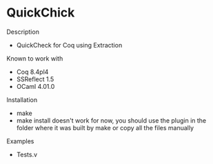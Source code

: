 QuickChick
==========

Description
 
  - QuickCheck for Coq using Extraction

Known to work with

  - Coq 8.4pl4
  - SSReflect 1.5
  - OCaml 4.01.0

Installation

  - make
  - make install doesn't work for now, you should use the plugin in the folder
    where it was built by make or copy all the files manually

Examples

  - Tests.v



